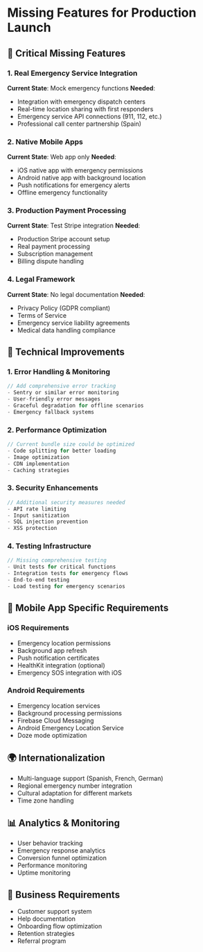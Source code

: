 # Missing Features for Production Launch

## 🚨 Critical Missing Features

### 1. Real Emergency Service Integration
**Current State**: Mock emergency functions
**Needed**: 
- Integration with emergency dispatch centers
- Real-time location sharing with first responders
- Emergency service API connections (911, 112, etc.)
- Professional call center partnership (Spain)

### 2. Native Mobile Apps
**Current State**: Web app only
**Needed**:
- iOS native app with emergency permissions
- Android native app with background location
- Push notifications for emergency alerts
- Offline emergency functionality

### 3. Production Payment Processing
**Current State**: Test Stripe integration
**Needed**:
- Production Stripe account setup
- Real payment processing
- Subscription management
- Billing dispute handling

### 4. Legal Framework
**Current State**: No legal documentation
**Needed**:
- Privacy Policy (GDPR compliant)
- Terms of Service
- Emergency service liability agreements
- Medical data handling compliance

## 🔧 Technical Improvements

### 1. Error Handling & Monitoring
```typescript
// Add comprehensive error tracking
- Sentry or similar error monitoring
- User-friendly error messages
- Graceful degradation for offline scenarios
- Emergency fallback systems
```

### 2. Performance Optimization
```typescript
// Current bundle size could be optimized
- Code splitting for better loading
- Image optimization
- CDN implementation
- Caching strategies
```

### 3. Security Enhancements
```typescript
// Additional security measures needed
- API rate limiting
- Input sanitization
- SQL injection prevention
- XSS protection
```

### 4. Testing Infrastructure
```typescript
// Missing comprehensive testing
- Unit tests for critical functions
- Integration tests for emergency flows
- End-to-end testing
- Load testing for emergency scenarios
```

## 📱 Mobile App Specific Requirements

### iOS Requirements
- Emergency location permissions
- Background app refresh
- Push notification certificates
- HealthKit integration (optional)
- Emergency SOS integration with iOS

### Android Requirements
- Emergency location services
- Background processing permissions
- Firebase Cloud Messaging
- Android Emergency Location Service
- Doze mode optimization

## 🌍 Internationalization
- Multi-language support (Spanish, French, German)
- Regional emergency number integration
- Cultural adaptation for different markets
- Time zone handling

## 📊 Analytics & Monitoring
- User behavior tracking
- Emergency response analytics
- Conversion funnel optimization
- Performance monitoring
- Uptime monitoring

## 🎯 Business Requirements
- Customer support system
- Help documentation
- Onboarding flow optimization
- Retention strategies
- Referral program